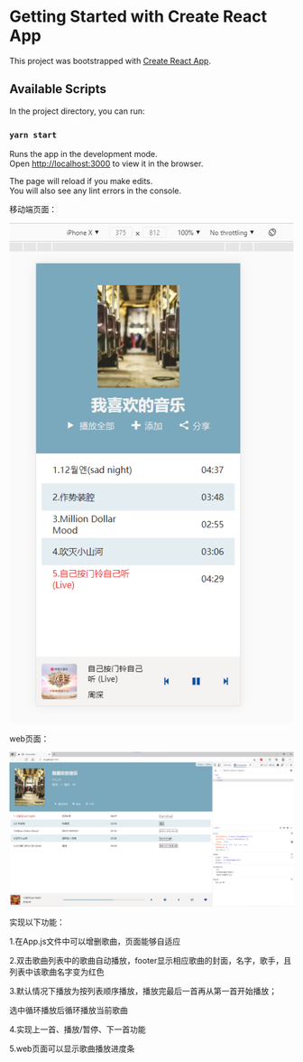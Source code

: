 # Getting Started with Create React App

This project was bootstrapped with [Create React App](https://github.com/facebook/create-react-app).

## Available Scripts

In the project directory, you can run:

### `yarn start`

Runs the app in the development mode.\
Open [http://localhost:3000](http://localhost:3000) to view it in the browser.

The page will reload if you make edits.\
You will also see any lint errors in the console.

移动端页面：

![mobile_show](./mobile_show.png)

web页面：

![web_show](./web_show.png)

实现以下功能：

1.在App.js文件中可以增删歌曲，页面能够自适应

2.双击歌曲列表中的歌曲自动播放，footer显示相应歌曲的封面，名字，歌手，且列表中该歌曲名字变为红色

3.默认情况下播放为按列表顺序播放，播放完最后一首再从第一首开始播放；

  选中循环播放后循环播放当前歌曲

4.实现上一首、播放/暂停、下一首功能

5.web页面可以显示歌曲播放进度条
